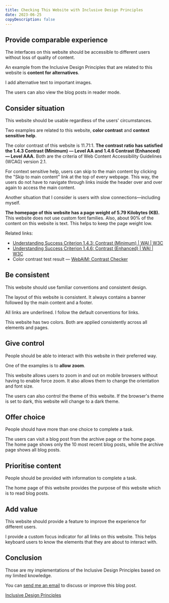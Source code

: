 ```yaml
---
title: Checking This Website with Inclusive Design Principles
date: 2023-06-25
copyDescription: false
---
```


## Provide comparable experience

The interfaces on this website should be accessible to different users without loss of quality of content.

An example from the Inclusive Design Principles that are related to this website is **content for alternatives**.

I add alternative text to important images.

The users can also view the blog posts in reader mode.

## Consider situation

This website should be usable regardless of the users' circumstances.

Two examples are related to this website, **color contrast** and **context sensitive help**.

The color contrast of this website is 11.71:1. **The contrast ratio has satisfied the 1.4.3
Contrast (Minimum) — Level AA and 1.4.6 Contrast (Enhanced) — Level AAA.** Both are the criteria of Web Content Accessibility Guidelines (WCAG) version 2.1.

For context sensitive help, users can skip to the main content by clicking the "Skip to main content" link at the top of every webpage. This way, the users do not have to navigate through links inside the header over and over again to access the main content.

Another situation that I consider is users with slow connections—including myself.

**The homepage of this website has a page weight of 5.79 Kilobytes (KB).** This website does not use custom font families. Also, about 90% of the content on this website is text. This helps to keep the page weight low.

Related links:

- [Understanding Success Criterion 1.4.3: Contrast (Minimum) | WAI | W3C](https://www.w3.org/WAI/WCAG21/Understanding/contrast-minimum)
- [Understanding Success Criterion 1.4.6: Contrast (Enhanced) | WAI | W3C](https://www.w3.org/WAI/WCAG21/Understanding/contrast-enhanced)
- Color contrast test result — [WebAIM: Contrast Checker](https://webaim.org/resources/contrastchecker/?fcolor=DDDDDD&bcolor=222222)

## Be consistent

This website should use familiar conventions and consistent design.

The layout of this website is consistent. It always contains a banner followed by the main content and a footer.

All links are underlined. I follow the default conventions for links.

This website has two colors. Both are applied consistently across all elements and pages.

## Give control

People should be able to interact with this website in their preferred way.

One of the examples is to **allow zoom**.

This website allows users to zoom in and out on mobile browsers without having to enable force zoom. It also allows them to change the orientation and font size.

The users can also control the theme of this website. If the browser's theme is set to dark, this website will change to a dark theme.

## Offer choice

People should have more than one choice to complete a task.

The users can visit a blog post from the archive page or the home page. The home page shows only the 10 most recent blog posts, while the archive page shows all blog posts.

## Prioritise content

People should be provided with information to complete a task.

The home page of this website provides the purpose of this website which is to read blog posts.

## Add value

This website should provide a feature to improve the experience for different users.

I provide a custom focus indicator for all links on this website. This helps keyboard users to know the elements that they are about to interact with.

## Conclusion

Those are my implementations of the Inclusive Design Principles based on my limited knowledge.

You can [send me an email](mailto:venusbumi2@gmail.com) to discuss or improve this blog post.

[Inclusive Design Principles](https://inclusivedesignprinciples.org/)
